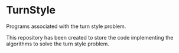 # TurnStyle
Programs associated with the turn style problem.

This repository has been created to store the code implementing the algorithms to solve the turn style problem.
